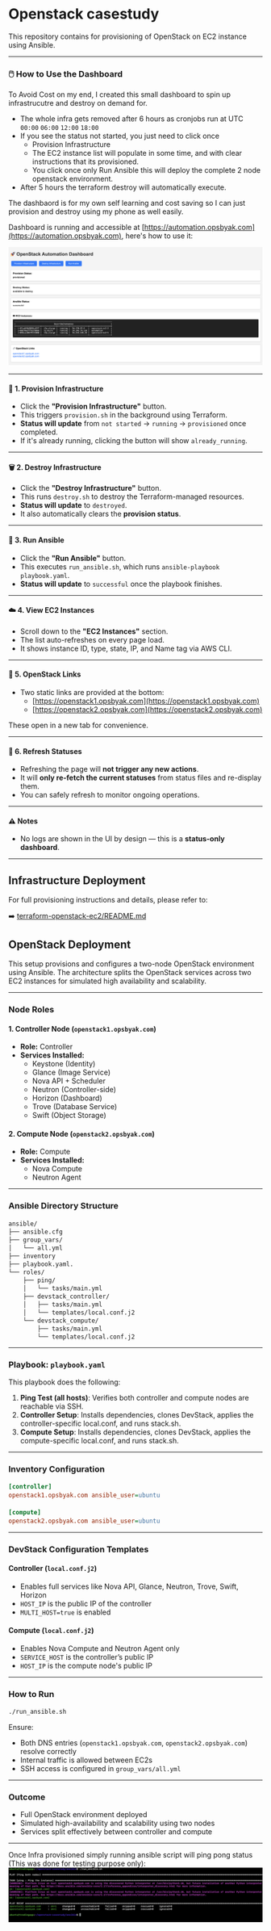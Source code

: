 # Openstack casestudy

This repository contains for provisioning of OpenStack on EC2 instance using Ansible.

---

### 🖱️ How to Use the Dashboard
To Avoid Cost on my end, I created this small dashboard to spin up infrastrucutre and destroy on demand for.

- The whole infra gets removed after 6 hours as cronjobs run at UTC `00:00` `06:00` `12:00` `18:00`
- If you see the status not started, you just need to click once 
  - Provision Infrastructure
  - The EC2 instance list will populate in some time, and with clear instructions that its provisioned.
  - You click once only Run Ansible this will deploy the complete 2 node openstack environment.
- After 5 hours the terraform destroy will automatically execute.

The dashbaord is for my own self learning and cost saving so I can just provision and destroy using my phone as well easily.

Dashboard is running and accessible at [https://automation.opsbyak.com](https://automation.opsbyak.com), here's how to use it:

![Dashboard](images/dashboard.png)

---

#### 🔘 1. Provision Infrastructure

- Click the **"Provision Infrastructure"** button.
- This triggers `provision.sh` in the background using Terraform.
- **Status will update** from `not started` → `running` → `provisioned` once completed.
- If it's already running, clicking the button will show `already_running`.

---

#### 🗑️ 2. Destroy Infrastructure

- Click the **"Destroy Infrastructure"** button.
- This runs `destroy.sh` to destroy the Terraform-managed resources.
- **Status will update** to `destroyed`.
- It also automatically clears the **provision status**.

---

#### 🧰 3. Run Ansible

- Click the **"Run Ansible"** button.
- This executes `run_ansible.sh`, which runs `ansible-playbook playbook.yaml`.
- **Status will update** to `successful` once the playbook finishes.

---

#### ☁️ 4. View EC2 Instances

- Scroll down to the **"EC2 Instances"** section.
- The list auto-refreshes on every page load.
- It shows instance ID, type, state, IP, and Name tag via AWS CLI.

---

#### 🔗 5. OpenStack Links

- Two static links are provided at the bottom:
  - [https://openstack1.opsbyak.com](https://openstack1.opsbyak.com)
  - [https://openstack2.opsbyak.com](https://openstack2.opsbyak.com)

These open in a new tab for convenience.

---

#### 🔄 6. Refresh Statuses

- Refreshing the page will **not trigger any new actions**.
- It will **only re-fetch the current statuses** from status files and re-display them.
- You can safely refresh to monitor ongoing operations.

---

#### ⚠️ Notes

- No logs are shown in the UI by design — this is a **status-only dashboard**.

---
## Infrastructure Deployment

For full provisioning instructions and details, please refer to:

➡️ [terraform-openstack-ec2/README.md](terraform-openstack-ec2/README.md)

## OpenStack Deployment

This setup provisions and configures a two-node OpenStack environment using Ansible. The architecture splits the OpenStack services across two EC2 instances for simulated high availability and scalability.

---

### Node Roles

#### 1. Controller Node (`openstack1.opsbyak.com`)
- **Role:** Controller
- **Services Installed:**
  - Keystone (Identity)
  - Glance (Image Service)
  - Nova API + Scheduler
  - Neutron (Controller-side)
  - Horizon (Dashboard)
  - Trove (Database Service)
  - Swift (Object Storage)

#### 2. Compute Node (`openstack2.opsbyak.com`)
- **Role:** Compute
- **Services Installed:**
  - Nova Compute
  - Neutron Agent

---

### Ansible Directory Structure

```
ansible/
├── ansible.cfg
├── group_vars/
│   └── all.yml
├── inventory
├── playbook.yaml.
└── roles/
    ├── ping/
    │   └── tasks/main.yml
    ├── devstack_controller/
    │   ├── tasks/main.yml
    │   └── templates/local.conf.j2
    └── devstack_compute/
        ├── tasks/main.yml
        └── templates/local.conf.j2
```

---

### Playbook: `playbook.yaml`

This playbook does the following:

1. **Ping Test (all hosts)**: Verifies both controller and compute nodes are reachable via SSH.
2. **Controller Setup**: Installs dependencies, clones DevStack, applies the controller-specific local.conf, and runs stack.sh.
3. **Compute Setup**: Installs dependencies, clones DevStack, applies the compute-specific local.conf, and runs stack.sh.

---

### Inventory Configuration

```ini
[controller]
openstack1.opsbyak.com ansible_user=ubuntu

[compute]
openstack2.opsbyak.com ansible_user=ubuntu
```

---

### DevStack Configuration Templates

#### Controller (`local.conf.j2`)
- Enables full services like Nova API, Glance, Neutron, Trove, Swift, Horizon
- `HOST_IP` is the public IP of the controller
- `MULTI_HOST=true` is enabled

#### Compute (`local.conf.j2`)
- Enables Nova Compute and Neutron Agent only
- `SERVICE_HOST` is the controller’s public IP
- `HOST_IP` is the compute node's public IP

---

### How to Run

```bash
./run_ansible.sh
```

Ensure:
- Both DNS entries (`openstack1.opsbyak.com`, `openstack2.opsbyak.com`) resolve correctly
- Internal traffic is allowed between EC2s
- SSH access is configured in `group_vars/all.yml`

---

### Outcome

- Full OpenStack environment deployed
- Simulated high-availability and scalability using two nodes
- Services split effectively between controller and compute

---

Once Infra provisioned simply running ansible script will ping pong status (This was done for testing purpose only): 
![ansible](images/ansible.png)